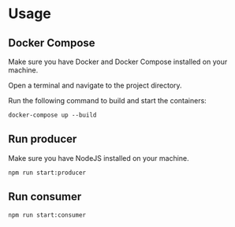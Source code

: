 # Usage

## Docker Compose

Make sure you have Docker and Docker Compose installed on your machine.

Open a terminal and navigate to the project directory.

Run the following command to build and start the containers:

``
docker-compose up --build
``

## Run producer

Make sure you have NodeJS installed on your machine.

``npm run start:producer`` 

## Run consumer

``npm run start:consumer`` 
